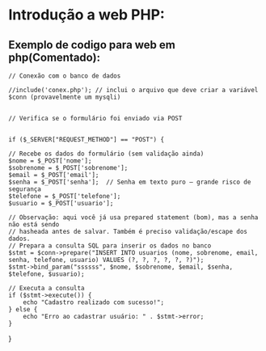 # Introdução a web PHP:

## Exemplo de codigo para web em php(Comentado):

    // Conexão com o banco de dados

    //include('conex.php'); // inclui o arquivo que deve criar a variável $conn (provavelmente um mysqli)


    // Verifica se o formulário foi enviado via POST


    if ($_SERVER["REQUEST_METHOD"] == "POST") {

    // Recebe os dados do formulário (sem validação ainda)
    $nome = $_POST['nome'];
    $sobrenome = $_POST['sobrenome'];
    $email = $_POST['email'];
    $senha = $_POST['senha'];  // Senha em texto puro — grande risco de segurança
    $telefone = $_POST['telefone'];
    $usuario = $_POST['usuario'];

    // Observação: aqui você já usa prepared statement (bom), mas a senha não está sendo
    // hasheada antes de salvar. Também é preciso validação/escape dos dados.
    // Prepara a consulta SQL para inserir os dados no banco
    $stmt = $conn->prepare("INSERT INTO usuarios (nome, sobrenome, email, senha, telefone, usuario) VALUES (?, ?, ?, ?, ?, ?)");
    $stmt->bind_param("ssssss", $nome, $sobrenome, $email, $senha, $telefone, $usuario);

    // Executa a consulta
    if ($stmt->execute()) {
        echo "Cadastro realizado com sucesso!";
    } else {
        echo "Erro ao cadastrar usuário: " . $stmt->error;
    }
}

